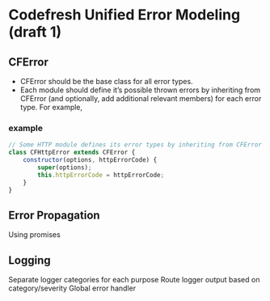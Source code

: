 # Codefresh Unified Error Modeling (draft 1)
## CFError
- CFError should be the base class for all error types.
- Each module should define it’s possible thrown errors by inheriting from CFError (and optionally, add additional relevant members) for each error type. For example,

### example

```javascript
// Some HTTP module defines its error types by inheriting from CFError
class CFHttpError extends CFError {
    constructor(options, httpErrorCode) {
        super(options);
        this.httpErrorCode = httpErrorCode;
    }
}


```

## Error Propagation
Using promises

## Logging
Separate logger categories for each purpose
Route logger output based on category/severity
Global error handler
